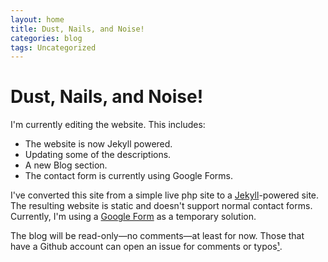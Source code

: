 ```yaml
---
layout: home
title: Dust, Nails, and Noise!
categories: blog
tags: Uncategorized
---
```


Dust, Nails, and Noise!
=======================

I'm currently editing the website.  This includes:

* The website is now Jekyll powered.
* Updating some of the descriptions.
* A new Blog section.
* The contact form is currently using Google Forms.

I've converted this site from a simple live php site to a [Jekyll][jekyll]-powered site.  The resulting website is static and doesn't support normal contact forms.  Currently, I'm using a [Google Form][google-form] as a temporary solution.

The blog will be read-only—no comments—at least for now.  Those that have a Github account can open an issue for comments or typos[¹][github].

[jekyll]: http://jekyllrb.com/
[google-form]: http://www.google.com/google-d-s/createforms.html
[github]: https://github.com/kgust/kgust.github.io
